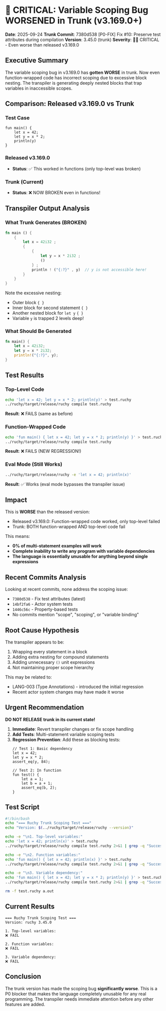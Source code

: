 # 🚨 CRITICAL: Variable Scoping Bug WORSENED in Trunk (v3.169.0+)

**Date**: 2025-09-24
**Trunk Commit**: 7380d538 [P0-FIX] Fix #10: Preserve test attributes during compilation
**Version**: 3.45.0 (trunk)
**Severity**: 🔴🔴 CRITICAL - Even worse than released v3.169.0

## Executive Summary

The variable scoping bug in v3.169.0 has **gotten WORSE** in trunk. Now even function-wrapped code has incorrect scoping due to excessive block nesting. The transpiler is generating deeply nested blocks that trap variables in inaccessible scopes.

## Comparison: Released v3.169.0 vs Trunk

### Test Case
```ruchy
fun main() {
    let x = 42;
    let y = x * 2;
    println(y)
}
```

### Released v3.169.0
- **Status**: ✅ This worked in functions (only top-level was broken)

### Trunk (Current)
- **Status**: ❌ NOW BROKEN even in functions!

## Transpiler Output Analysis

### What Trunk Generates (BROKEN)
```rust
fn main () {
    {
        let x = 42i32 ;
        {
            {
                let y = x * 2i32 ;
                ()
            } ;
            println ! ("{:?}" , y)  // y is not accessible here!
        }
    }
}
```

Note the excessive nesting:
- Outer block `{ }`
- Inner block for second statement `{ }`
- Another nested block for `let y` `{ }`
- Variable `y` is trapped 2 levels deep!

### What Should Be Generated
```rust
fn main() {
    let x = 42i32;
    let y = x * 2i32;
    println!("{:?}", y);
}
```

## Test Results

### Top-Level Code
```bash
echo 'let x = 42; let y = x * 2; println(y)' > test.ruchy
../ruchy/target/release/ruchy compile test.ruchy
```
**Result**: ❌ FAILS (same as before)

### Function-Wrapped Code
```bash
echo 'fun main() { let x = 42; let y = x * 2; println(y) }' > test.ruchy
../ruchy/target/release/ruchy compile test.ruchy
```
**Result**: ❌ FAILS (NEW REGRESSION!)

### Eval Mode (Still Works)
```bash
../ruchy/target/release/ruchy -e 'let x = 42; println(x)'
```
**Result**: ✅ Works (eval mode bypasses the transpiler issue)

## Impact

This is **WORSE** than the released version:
- Released v3.169.0: Function-wrapped code worked, only top-level failed
- Trunk: BOTH function-wrapped AND top-level code fail

This means:
- **0% of multi-statement examples will work**
- **Complete inability to write any program with variable dependencies**
- **The language is essentially unusable for anything beyond single expressions**

## Recent Commits Analysis

Looking at recent commits, none address the scoping issue:
- `7380d538` - Fix test attributes (latest)
- `14bf2fa6` - Actor system tests
- `1446c56c` - Property-based tests
- No commits mention "scope", "scoping", or "variable binding"

## Root Cause Hypothesis

The transpiler appears to be:
1. Wrapping every statement in a block
2. Adding extra nesting for compound statements
3. Adding unnecessary `()` unit expressions
4. Not maintaining proper scope hierarchy

This may be related to:
- LANG-003 (Type Annotations) - introduced the initial regression
- Recent actor system changes may have made it worse

## Urgent Recommendation

**DO NOT RELEASE trunk in its current state!**

1. **Immediate**: Revert transpiler changes or fix scope handling
2. **Add Tests**: Multi-statement variable scoping tests
3. **Regression Prevention**: Add these as blocking tests:
   ```ruchy
   // Test 1: Basic dependency
   let x = 42;
   let y = x * 2;
   assert_eq(y, 84);

   // Test 2: In function
   fun test() {
       let a = 1;
       let b = a + 1;
       assert_eq(b, 2);
   }
   ```

## Test Script

```bash
#!/bin/bash
echo "=== Ruchy Trunk Scoping Test ==="
echo "Version: $(../ruchy/target/release/ruchy --version)"

echo -e "\n1. Top-level variables:"
echo 'let x = 42; println(x)' > test.ruchy
../ruchy/target/release/ruchy compile test.ruchy 2>&1 | grep -q "Successfully" && echo "✅ PASS" || echo "❌ FAIL"

echo -e "\n2. Function variables:"
echo 'fun main() { let x = 42; println(x) }' > test.ruchy
../ruchy/target/release/ruchy compile test.ruchy 2>&1 | grep -q "Successfully" && echo "✅ PASS" || echo "❌ FAIL"

echo -e "\n3. Variable dependency:"
echo 'fun main() { let x = 42; let y = x * 2; println(y) }' > test.ruchy
../ruchy/target/release/ruchy compile test.ruchy 2>&1 | grep -q "Successfully" && echo "✅ PASS" || echo "❌ FAIL"

rm -f test.ruchy a.out
```

## Current Results
```
=== Ruchy Trunk Scoping Test ===
Version: ruchy 3.45.0

1. Top-level variables:
❌ FAIL

2. Function variables:
❌ FAIL

3. Variable dependency:
❌ FAIL
```

## Conclusion

The trunk version has made the scoping bug **significantly worse**. This is a P0 blocker that makes the language completely unusable for any real programming. The transpiler needs immediate attention before any other features are added.